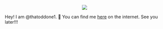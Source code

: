 <p align="center">
  <a href="https://skillicons.dev">
    <img src="https://skillicons.dev/icons?i=git,js,svelte,swift,tailwind,html,css,vscode,flask,github,apple,py,windows" />
  </a>
</p>


Hey! I am @thatoddone1. 👋 You can find me [here](joshuarocks.me) on the internet. See you later!!!


<!---
Thatoddone1/Thatoddone1 is a ✨ special ✨ repository because its `README.md` (this file) appears on your GitHub profile.
You can click the Preview link to take a look at your changes.
--->
